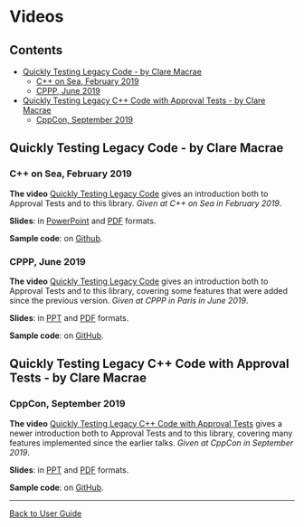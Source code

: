 <!--
GENERATED FILE - DO NOT EDIT
This file was generated by [MarkdownSnippets](https://github.com/SimonCropp/MarkdownSnippets).
Source File: /doc/mdsource/Videos.source.md
To change this file edit the source file and then execute ./run_markdown_templates.sh.
-->

<a id="top"></a>

# Videos


<!-- toc -->
## Contents

  * [Quickly Testing Legacy Code - by Clare Macrae](#quickly-testing-legacy-code---by-clare-macrae)
    * [C++ on Sea, February 2019](#c-on-sea-february-2019)
    * [CPPP, June 2019](#cppp-june-2019)
  * [Quickly Testing Legacy C++ Code with Approval Tests - by Clare Macrae](#quickly-testing-legacy-c-code-with-approval-tests---by-clare-macrae)
    * [CppCon, September 2019](#cppcon-september-2019)<!-- endtoc -->


## Quickly Testing Legacy Code - by Clare Macrae

### C++ on Sea, February 2019

**The video** [Quickly Testing Legacy Code](https://youtu.be/dtm8V3TIB6k) gives an introduction both to Approval Tests and to this library. *Given at C++ on Sea in February 2019*.

**Slides**: in [PowerPoint](https://www.slideshare.net/ClareMacrae/quickly-testing-legacy-code) and [PDF](https://github.com/philsquared/cpponsea-slides/raw/master/2019/Clare%20Macrae%20-%20Quickly%20Testing%20Legacy%20Code.pdf) formats. 

**Sample code**: on [Github](https://github.com/claremacrae/cpponsea2019).

### CPPP, June 2019

**The video** [Quickly Testing Legacy Code](https://www.youtube.com/watch?v=JnoNTc-BmB8) gives an introduction both to Approval Tests and to this library, covering some features that were added since the previous version. *Given at CPPP in Paris in June 2019*.

**Slides**: in [PPT](https://www.slideshare.net/ClareMacrae/quickly-testing-legacy-code-cpppfr-2019-clare-macrae) and [PDF](https://github.com/cppp-france/CPPP-19/tree/master/quickly_testing_legacy_code-Clare_Macrae) formats. 

**Sample code**: on [GitHub](https://github.com/claremacrae/cppp2019).

## Quickly Testing Legacy C++ Code with Approval Tests - by Clare Macrae


### CppCon, September 2019

**The video** [Quickly Testing Legacy C++ Code with Approval Tests](https://www.youtube.com/watch?v=3GZHvcdq32s) gives a newer introduction both to Approval Tests and to this library, covering many features implemented since the earlier talks. *Given at CppCon in September 2019*.

**Slides**: in [PPT](https://www.slideshare.net/ClareMacrae/quickly-testing-legacy-c-code-with-approval-tests) and [PDF](https://github.com/CppCon/CppCon2019/tree/master/Presentations/quickly_testing_legacy_cpp_code_with_approval_tests) formats. 

**Sample code**: on [GitHub](https://github.com/claremacrae/ApprovalTests.cpp.Demos/tree/2019-09-cppcon).

---

[Back to User Guide](/doc/README.md#top)
